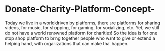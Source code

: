 # Donate-Charity-Platform-Concept-

Today we live in a world driven by platforms, there are platforms for sharing videos, for music, for shopping, for gaming, for socializing, etc. Yet, we still do not have a world renowned platform for charities!  So the idea is for one stop shop platform to bring together people who want to give or extend a helping hand, with organizations that can make that happen.
